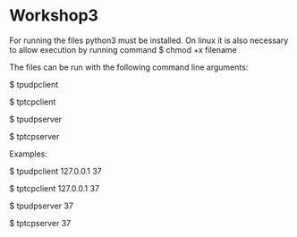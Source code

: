 # Workshop3

For running the files python3 must be installed. 
On linux it is also necessary to allow execution by running command
  $ chmod +x filename

The files can be run with the following command line arguments:

  $ tpudpclient <serverhost> <port>

  $ tptcpclient <serverhost> <port>

  $ tpudpserver <port>

  $ tptcpserver <port>
  
Examples: 

  $ tpudpclient 127.0.0.1 37

  $ tptcpclient 127.0.0.1 37

  $ tpudpserver 37

  $ tptcpserver 37
  
